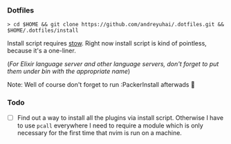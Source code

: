 ### Dotfiles

```
> cd $HOME && git clone https://github.com/andreyuhai/.dotfiles.git && $HOME/.dotfiles/install
```

Install script requires [stow](https://www.gnu.org/software/stow/). Right now install script is kind of pointless, because it's a one-liner.

(_For Elixir language server and other language servers, don't forget to put them under bin with the appropriate name_)

Note: Well of course don't forget to run :PackerInstall afterwads :facepalm:

### Todo

- [ ] Find out a way to install all the plugins via install script. Otherwise I have to use `pcall` everywhere I need to require a module which is only necessary for the first time that nvim is run on a machine.

